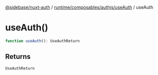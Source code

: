 [@sidebase/nuxt-auth](../../../../../index.md) / [runtime/composables/authjs/useAuth](../index.md) / useAuth

# useAuth()

```ts
function useAuth(): UseAuthReturn
```

## Returns

`UseAuthReturn`
